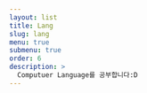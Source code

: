 ```yaml
---
layout: list
title: Lang
slug: lang
menu: true
submenu: true
order: 6
description: >
  Computuer Language를 공부합니다:D
---
```

